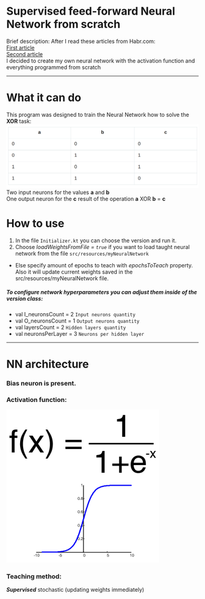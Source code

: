# Supervised feed-forward Neural Network from scratch
Brief description:
After I read these articles from Habr.com:
<br>[First article](https://habr.com/ru/post/312450/) <br>
[Second article](https://habr.com/ru/post/313216/) <br>
I decided to create my own neural network with the activation function and everything programmed from scratch

***
# What it can do
This program was designed to train the Neural Network how to solve the **XOR** task:
![](images/xor.png)
Two input neurons for the values **a** and **b** <br>
One output neuron for the **c** result of the operation **a** XOR **b** = **c** <br>
# How to use
1. In the file `Initializer.kt` you can choose the version and run it.
2. Choose *loadWeightsFromFile = `true`* if you want to load taught neural network from the file `src/resources/myNeuralNetwork`
* Else specify amount of epochs to teach with *epochsToTeach* property.
Also it will update current weights saved in the src/resources/myNeuralNetwork file.
##### To configure network hyperparameters you can adjust them inside of the version class:
* val I_neuronsCount = 2    `Input neurons quantity`
* val O_neuronsCount = 1    `Output neurons quantity`
* val layersCount = 2       `Hidden layers quantity`
* val neuronsPerLayer = 3   `Neurons per hidden layer`
***
# NN architecture
### Bias neuron is present.
### Activation function:
![](images/sigmoid.png)
### Teaching method:
***Supervised*** stochastic (updating weights immediately)

